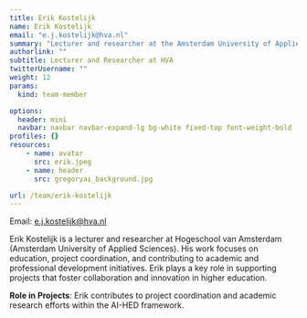 ```yaml
---
title: Erik Kostelijk
name: Erik Kostelijk
email: "e.j.kostelijk@hva.nl"
summary: "Lecturer and researcher at the Amsterdam University of Applied Sciences with expertise in education and project coordination."
authorlink: ""
subtitle: Lecturer and Researcher at HVA
twitterUsername: ""
weight: 12
params:
  kind: team-member

options:
  header: mini
  navbar: navbar navbar-expand-lg bg-white fixed-top font-weight-bold
profiles: {}
resources:
    - name: avatar
      src: erik.jpeg
    - name: header
      src: gregoryai_background.jpg

url: /team/erik-kostelijk
---
```

Email: <e.j.kostelijk@hva.nl>

Erik Kostelijk is a lecturer and researcher at Hogeschool van Amsterdam (Amsterdam University of Applied Sciences). His work focuses on education, project coordination, and contributing to academic and professional development initiatives. Erik plays a key role in supporting projects that foster collaboration and innovation in higher education.

**Role in Projects**:
Erik contributes to project coordination and academic research efforts within the AI-HED framework.